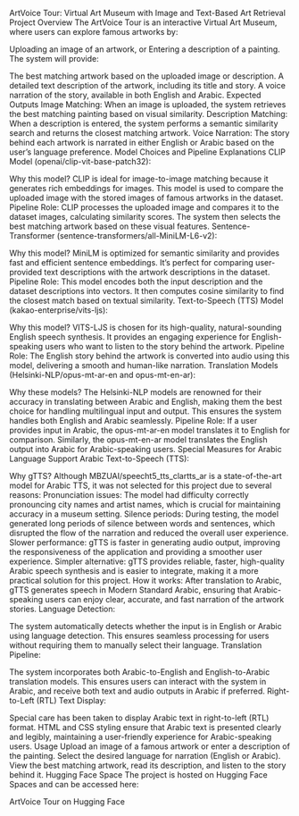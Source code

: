 
ArtVoice Tour: Virtual Art Museum with Image and Text-Based Art Retrieval
Project Overview
The ArtVoice Tour is an interactive Virtual Art Museum, where users can explore famous artworks by:

Uploading an image of an artwork, or
Entering a description of a painting.
The system will provide:

The best matching artwork based on the uploaded image or description.
A detailed text description of the artwork, including its title and story.
A voice narration of the story, available in both English and Arabic.
Expected Outputs
Image Matching: When an image is uploaded, the system retrieves the best matching painting based on visual similarity.
Description Matching: When a description is entered, the system performs a semantic similarity search and returns the closest matching artwork.
Voice Narration: The story behind each artwork is narrated in either English or Arabic based on the user’s language preference.
Model Choices and Pipeline Explanations
CLIP Model (openai/clip-vit-base-patch32):

Why this model? CLIP is ideal for image-to-image matching because it generates rich embeddings for images. This model is used to compare the uploaded image with the stored images of famous artworks in the dataset.
Pipeline Role: CLIP processes the uploaded image and compares it to the dataset images, calculating similarity scores. The system then selects the best matching artwork based on these visual features.
Sentence-Transformer (sentence-transformers/all-MiniLM-L6-v2):

Why this model? MiniLM is optimized for semantic similarity and provides fast and efficient sentence embeddings. It’s perfect for comparing user-provided text descriptions with the artwork descriptions in the dataset.
Pipeline Role: This model encodes both the input description and the dataset descriptions into vectors. It then computes cosine similarity to find the closest match based on textual similarity.
Text-to-Speech (TTS) Model (kakao-enterprise/vits-ljs):

Why this model? VITS-LJS is chosen for its high-quality, natural-sounding English speech synthesis. It provides an engaging experience for English-speaking users who want to listen to the story behind the artwork.
Pipeline Role: The English story behind the artwork is converted into audio using this model, delivering a smooth and human-like narration.
Translation Models (Helsinki-NLP/opus-mt-ar-en and opus-mt-en-ar):

Why these models? The Helsinki-NLP models are renowned for their accuracy in translating between Arabic and English, making them the best choice for handling multilingual input and output. This ensures the system handles both English and Arabic seamlessly.
Pipeline Role: If a user provides input in Arabic, the opus-mt-ar-en model translates it to English for comparison. Similarly, the opus-mt-en-ar model translates the English output into Arabic for Arabic-speaking users.
Special Measures for Arabic Language Support
Arabic Text-to-Speech (TTS):

Why gTTS? Although MBZUAI/speecht5_tts_clartts_ar is a state-of-the-art model for Arabic TTS, it was not selected for this project due to several reasons:
Pronunciation issues: The model had difficulty correctly pronouncing city names and artist names, which is crucial for maintaining accuracy in a museum setting.
Silence periods: During testing, the model generated long periods of silence between words and sentences, which disrupted the flow of the narration and reduced the overall user experience.
Slower performance: gTTS is faster in generating audio output, improving the responsiveness of the application and providing a smoother user experience.
Simpler alternative: gTTS provides reliable, faster, high-quality Arabic speech synthesis and is easier to integrate, making it a more practical solution for this project.
How it works: After translation to Arabic, gTTS generates speech in Modern Standard Arabic, ensuring that Arabic-speaking users can enjoy clear, accurate, and fast narration of the artwork stories.
Language Detection:

The system automatically detects whether the input is in English or Arabic using language detection. This ensures seamless processing for users without requiring them to manually select their language.
Translation Pipeline:

The system incorporates both Arabic-to-English and English-to-Arabic translation models. This ensures users can interact with the system in Arabic, and receive both text and audio outputs in Arabic if preferred.
Right-to-Left (RTL) Text Display:

Special care has been taken to display Arabic text in right-to-left (RTL) format. HTML and CSS styling ensure that Arabic text is presented clearly and legibly, maintaining a user-friendly experience for Arabic-speaking users.
Usage
Upload an image of a famous artwork or enter a description of the painting.
Select the desired language for narration (English or Arabic).
View the best matching artwork, read its description, and listen to the story behind it.
Hugging Face Space
The project is hosted on Hugging Face Spaces and can be accessed here:

ArtVoice Tour on Hugging Face
